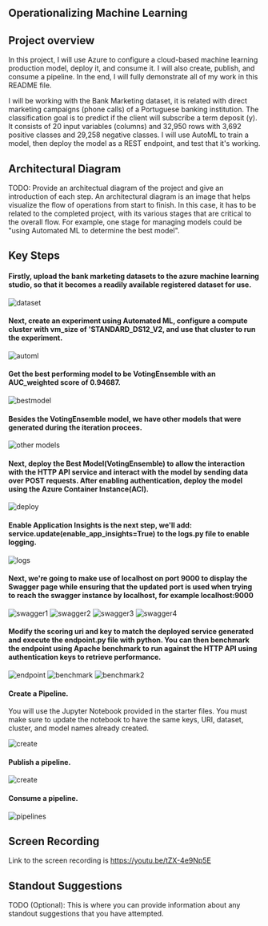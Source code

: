 ## Operationalizing Machine Learning

## Project overview

In this project, I will use Azure to configure a cloud-based machine learning production model, deploy it, and consume it. I will also create, publish, and consume a pipeline. In the end, I will fully demonstrate all of my work in this README file.

I will be working with the Bank Marketing dataset, it is related with direct marketing campaigns (phone calls) of a Portuguese banking institution. The classification goal is to predict if the client will subscribe a term deposit (y). It consists of 20 input variables (columns) and 32,950 rows with 3,692 positive classes and 29,258 negative classes. I will use AutoML to train a model, then deploy the model as a REST endpoint, and test that it's working.

## Architectural Diagram
TODO: Provide an architectual diagram of the project and give an introduction of each step. An architectural diagram is an image that helps visualize the flow of operations from start to finish. In this case, it has to be related to the completed project, with its various stages that are critical to the overall flow. For example, one stage for managing models could be "using Automated ML to determine the best model".

## Key Steps
#### Firstly, upload the bank marketing datasets to the azure machine learning studio, so that it becomes a readily available registered dataset for use.

![dataset](https://github.com/OREJAH/nd00333_AZMLND_C2/blob/master/starter_files/Registered%20dataset.PNG)

#### Next, create an experiment using Automated ML, configure a compute cluster with vm_size of 'STANDARD_DS12_V2, and use that cluster to run the experiment.

![automl](https://github.com/OREJAH/nd00333_AZMLND_C2/blob/master/starter_files/experiment%20shown%20as%20completed.PNG)

#### Get the best performing model to be VotingEnsemble with an AUC_weighted score of 0.94687.

![bestmodel](https://github.com/OREJAH/nd00333_AZMLND_C2/blob/master/starter_files/best%20model%20(2).PNG)

#### Besides the VotingEnsemble model, we have other models that were generated during the iteration procees.

![other models](https://github.com/OREJAH/nd00333_AZMLND_C2/blob/master/starter_files/best%20model.PNG)

#### Next, deploy the Best Model(VotingEnsemble) to allow the interaction with the HTTP API service and interact with the model by sending data over POST requests. After enabling authentication, deploy the model using the Azure Container Instance(ACI).

![deploy](https://github.com/OREJAH/nd00333_AZMLND_C2/blob/master/starter_files/deploy%20healthy.PNG)

#### Enable Application Insights is the next step, we'll add: service.update(enable_app_insights=True) to the logs.py file to enable logging.

![logs](https://github.com/OREJAH/nd00333_AZMLND_C2/blob/master/starter_files/app%20insights%20enabled.PNG)

#### Next, we're going to make use of localhost on port 9000 to display the Swagger page while ensuring that the updated port is used when trying to reach the swagger instance by localhost, for example localhost:9000

![swagger1](https://github.com/OREJAH/nd00333_AZMLND_C2/blob/master/starter_files/swagger1.PNG)
![swagger2](https://github.com/OREJAH/nd00333_AZMLND_C2/blob/master/starter_files/swagger2.PNG)
![swagger3](https://github.com/OREJAH/nd00333_AZMLND_C2/blob/master/starter_files/swagger3.PNG)
![swagger4](https://github.com/OREJAH/nd00333_AZMLND_C2/blob/master/starter_files/swagger4.PNG)

#### Modify the scoring uri and key to match the deployed service generated and execute the endpoint.py file with python. You can then benchmark the endpoint using Apache benchmark to run against the HTTP API using authentication keys to retrieve performance.

![endpoint](https://github.com/OREJAH/nd00333_AZMLND_C2/blob/master/starter_files/endpoint.PNG)
![benchmark](https://github.com/OREJAH/nd00333_AZMLND_C2/blob/master/starter_files/benchmark1.PNG)
![benchmark2](https://github.com/OREJAH/nd00333_AZMLND_C2/blob/master/starter_files/benchmark2.PNG)

#### Create a Pipeline.

You will use the Jupyter Notebook provided in the starter files. You must make sure to update the notebook to have the same keys, URI, dataset, cluster, and model names already created.

![create](https://github.com/OREJAH/nd00333_AZMLND_C2/blob/master/starter_files/pipeline%20has%20been%20created.PNG)

#### Publish a pipeline.

![create](https://github.com/OREJAH/nd00333_AZMLND_C2/blob/master/starter_files/published%20endpoint.PNG)

#### Consume a pipeline.
![pipelines](https://github.com/OREJAH/nd00333_AZMLND_C2/blob/master/starter_files/published%20pipelines.PNG)

## Screen Recording 
Link to the screen recording is https://youtu.be/tZX-4e9Np5E
## Standout Suggestions
TODO (Optional): This is where you can provide information about any standout suggestions that you have attempted.
